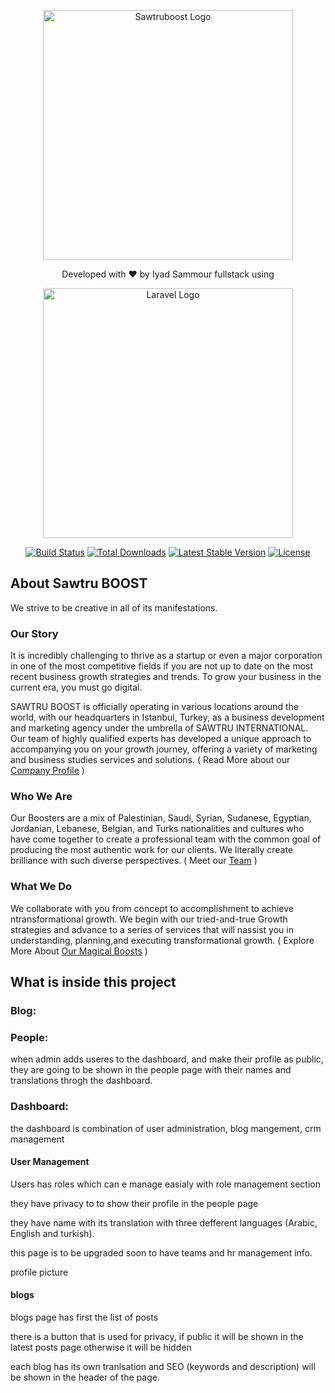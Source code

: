 <p align="center"><a href="https://sawtruboost.com" target="_blank"><img src="https://sawtruboost.com/images/SVG/Full_Logo.svg" width="400" alt="Sawtruboost Logo"></a></p>

<p align="center">Developed with ❤️ by Iyad Sammour fullstack using</p>
<p align="center"><a href="https://laravel.com" target="_blank"><img src="https://raw.githubusercontent.com/laravel/art/master/logo-lockup/5%20SVG/2%20CMYK/1%20Full%20Color/laravel-logolockup-cmyk-red.svg" width="400" alt="Laravel Logo"></a></p>

<p align="center">
<a href="https://travis-ci.org/laravel/framework"><img src="https://travis-ci.org/laravel/framework.svg" alt="Build Status"></a>
<a href="https://packagist.org/packages/laravel/framework"><img src="https://img.shields.io/packagist/dt/laravel/framework" alt="Total Downloads"></a>
<a href="https://packagist.org/packages/laravel/framework"><img src="https://img.shields.io/packagist/v/laravel/framework" alt="Latest Stable Version"></a>
<a href="https://packagist.org/packages/laravel/framework"><img src="https://img.shields.io/packagist/l/laravel/framework" alt="License"></a>
</p>

## About Sawtru BOOST

We strive to be creative in all of its manifestations.
### Our Story
It is incredibly challenging to thrive as a startup or even a major corporation in
one of the most competitive fields if you are not up to date on the most recent
business growth strategies and trends. To grow your business in the current era, you must go digital.

SAWTRU BOOST is officially operating in various locations around the world,
with our headquarters in Istanbul, Turkey, as a business development and
marketing agency under the umbrella of SAWTRU INTERNATIONAL. Our team
of highly qualified experts has developed a unique approach to accompanying
you on your growth journey, offering a variety of marketing and business studies
services and solutions. ( Read More about our <a href=" https://sawtruboost.com/files/Sawtruboost_Company_Profile.pdf " target="_blank">Company Profile</a> )


### Who We Are

Our Boosters are a mix of Palestinian, Saudi, Syrian, Sudanese, Egyptian, Jordanian, Lebanese, Belgian, and Turks nationalities and cultures who have come together to create a professional team with the common goal of producing the most authentic work for our clients. We literally create brilliance with such diverse perspectives. ( Meet our <a href="https://sawtruboost.com/people">Team</a> )

### What We Do

We collaborate with you from concept to accomplishment to achieve ntransformational growth. We begin with our tried-and-true Growth strategies and advance to a series of services that will nassist you in understanding, planning,and executing transformational growth. ( Explore More About <a href="https://sawtruboost.com/services">Our Magical Boosts</a> )

## What is inside this project

### Blog:
### People:

when admin adds useres to the dashboard, and make their profile as public, they are going to be shown in the people page with their names and translations throgh the dashboard.

### Dashboard:

the dashboard is combination of user administration, blog mangement, crm management

#### User Management
Users has roles which can e manage easialy with role management section

they have privacy to to show their profile in the people page 

they have name with its translation with three defferent languages (Arabic, English and turkish).

this page is to be upgraded soon to have teams and hr management info.

profile picture

#### blogs

blogs page has first the list of posts

there is a button that is used for privacy, if public it will be shown in the latest posts page otherwise it will be hidden

each blog has its own tranlsation and SEO (keywords and description) will be shown in the header of the page.

